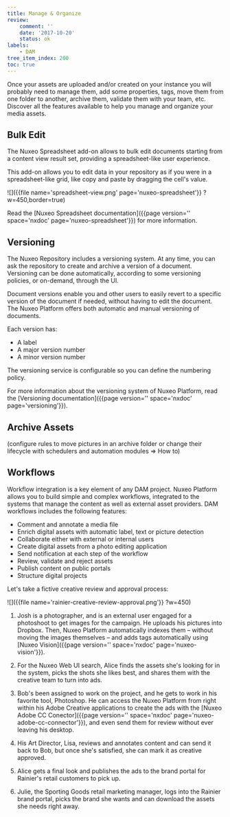 ```yaml
---
title: Manage & Organize
review:
    comment: ''
    date: '2017-10-20'
    status: ok
labels:
    - DAM
tree_item_index: 200
toc: true
---
```

Once your assets are uploaded and/or created on your instance you will probably need to manage them, add some properties, tags, move them from one folder to another, archive them, validate them with your team, etc. Discover all the features available to help you manage and organize your media assets.

## Bulk Edit

The Nuxeo Spreadsheet add-on allows to bulk edit documents starting from a content view result set, providing a spreadsheet-like user experience.

This add-on allows you to edit data in your repository as if you were in a spreadsheet-like grid, like copy and paste by dragging the cell's value.

![]({{file name='spreadsheet-view.png' page='nuxeo-spreadsheet'}} ?w=450,border=true)

Read the [Nuxeo Spreadsheet documentation]({{page version='' space='nxdoc' page='nuxeo-spreadsheet'}}) for more information.

## Versioning

The Nuxeo Repository includes a versioning system. At any time, you can ask the repository to create and archive a version of a document. Versioning can be done automatically, according to some versioning policies, or on-demand, through the UI.

Document versions enable you and other users to easily revert to a specific version of the document if needed, without having to edit the document. The Nuxeo Platform offers both automatic and manual versioning of documents.

Each version has:
- A label
- A major version number
- A minor version number

The versioning service is configurable so you can define the numbering policy.

For more information about the versioning system of Nuxeo Platform, read the [Versioning documentation]({{page version='' space='nxdoc' page='versioning'}}).

## Archive Assets

(configure rules to move pictures in an archive folder or change their lifecycle with schedulers and automation modules => How to)

## Workflows


Workflow integration is a key element of any DAM project. Nuxeo Platform allows you to build simple and complex workflows, integrated to the systems that manage the content as well as external asset providers. DAM workflows includes the following features:

- Comment and annotate a media file
- Enrich digital assets with automatic label, text or picture detection
- Collaborate either with external or internal users
- Create digital assets from a photo editing application
- Send notification at each step of the workflow
- Review, validate and reject assets
- Publish content on public portals
- Structure digital projects

Let's take a fictive creative review and approval process:

![]({{file name='rainier-creative-review-approval.png'}} ?w=450)

1. Josh is a photographer, and is an external user engaged for a photoshoot to get images for the campaign. He uploads his pictures into Dropbox. Then, Nuxeo Platform automatically indexes them – without moving the images themselves – and adds tags automatically using [Nuxeo Vision]({{page version='' space='nxdoc' page='nuxeo-vision'}}).

1. For the Nuxeo Web UI search, Alice finds the assets she's looking for in the system, picks the shots she likes best, and shares them with the creative team to turn into ads.

1. Bob's been assigned to work on the project, and he gets to work in his favorite tool, Photoshop. He can access the Nuxeo Platform from right within his Adobe Creative applications to create the ads with the [Nuxeo Adobe CC Conector]({{page version='' space='nxdoc' page='nuxeo-adobe-cc-connector'}}), and even send them for review without ever leaving his desktop.

1. His Art Director, Lisa, reviews and annotates content and can send it back to Bob, but once she's satisfied, she can mark it as creative approved.

1. Alice gets a final look and publishes the ads to the brand portal for Rainier's retail customers to pick up.

1. Julie, the Sporting Goods retail marketing manager, logs into the Rainier brand portal, picks the brand she wants and can download the assets she needs right away.
